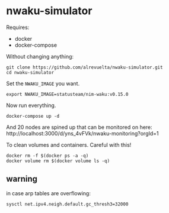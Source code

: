 # nwaku-simulator

Requires:
* docker
* docker-compose

Without changing anything:

```
git clone https://github.com/alrevuelta/nwaku-simulator.git
cd nwaku-simulator
```

Set the `NWAKU_IMAGE` you want.

```
export NWAKU_IMAGE=statusteam/nim-waku:v0.15.0
```

Now run everything.
```
docker-compose up -d
```

And 20 nodes are spined up that can be monitored on here:
http://localhost:3000/d/yns_4vFVk/nwaku-monitoring?orgId=1

To clean volumes and containers. Careful with this!
```
docker rm -f $(docker ps -a -q)
docker volume rm $(docker volume ls -q)
```


## warning

in case arp tables are overflowing:

```
sysctl net.ipv4.neigh.default.gc_thresh3=32000
```
